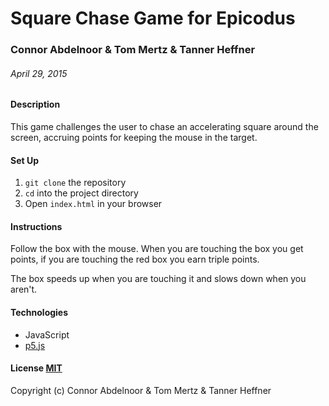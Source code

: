 # Square Chase Game for Epicodus

### Connor Abdelnoor & Tom Mertz & Tanner Heffner

###### April 29, 2015

#### Description

This game challenges the user to chase an accelerating square around the screen, accruing points for keeping the mouse in the target.

#### Set Up

1. `git clone` the repository
2. `cd` into the project directory
3. Open `index.html` in your browser

#### Instructions

Follow the box with the mouse. When you are touching the box you get points,
if you are touching the red box you earn triple points.

The box speeds up when you are touching it and slows down when you aren't.

#### Technologies

* JavaScript
* [p5.js](http://p5js.org/)


#### License [MIT](https://gist.github.com/tfmertz/f59650110a594d4e226b)

Copyright (c) Connor Abdelnoor & Tom Mertz & Tanner Heffner
